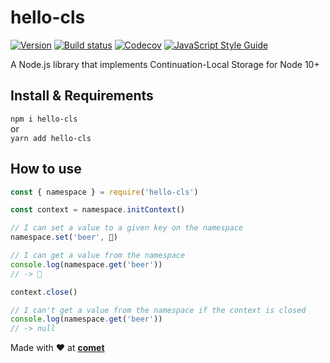 # hello-cls

[![Version](https://img.shields.io/npm/v/hello-cls.svg)](https://www.npmjs.com/package/hello-cls)
[![Build status](https://action-badges.now.sh/hellocomet/cls)](https://github.com/hellocomet/cls/actions)
[![Codecov](https://codecov.io/gh/hellocomet/hello-cls/branch/master/graph/badge.svg)](https://codecov.io/gh/hellocomet/hello-cls)
[![JavaScript Style Guide](https://img.shields.io/badge/code_style-standard-brightgreen.svg)](https://standardjs.com)

A Node.js library that implements Continuation-Local Storage for Node 10+

## Install & Requirements

`npm i hello-cls`  
or  
`yarn add hello-cls`

## How to use

```javascript
const { namespace } = require('hello-cls')

const context = namespace.initContext()

// I can set a value to a given key on the namespace
namespace.set('beer', 🍺)

// I can get a value from the namespace
console.log(namespace.get('beer'))
// -> 🍺

context.close()

// I can't get a value from the namespace if the context is closed
console.log(namespace.get('beer'))
// -> null
```

Made with ❤️ at [**comet**](https://comet.co/)
